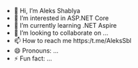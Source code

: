 - 👋 Hi, I’m Aleks Shablya
- 👀 I’m interested in ASP.NET Core
- 🌱 I’m currently learning .NET Aspire
- 💞️ I’m looking to collaborate on ...
- 📫 How to reach me https:/t.me/AleksSbl
- 😄 Pronouns: ...
- ⚡ Fun fact: ...

<!---
AleksSablya/AleksSablya is a ✨ special ✨ repository because its `README.md` (this file) appears on your GitHub profile.
You can click the Preview link to take a look at your changes.
--->
